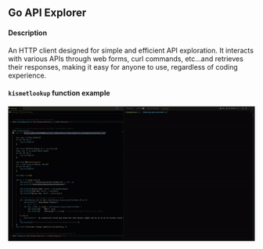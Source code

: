 ## Go API Explorer

#### Description
An HTTP client designed for simple and efficient API exploration. It interacts with various APIs through web forms, curl commands, etc...and retrieves their responses, making it easy for anyone to use, 
regardless of coding experience.

#### `kismetlookup` function example
![kismetlookup Function Example](https://github.com/jim3/go-api-explorer/blob/main/kismet_lookup_function.gif?raw=true)
